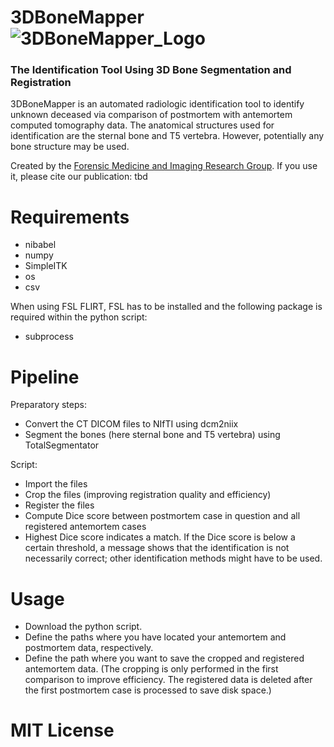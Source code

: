 
# 3DBoneMapper![3DBoneMapper_Logo](https://github.com/Domineuq/3DBoneMapper/assets/114567200/b515411f-b637-4a67-bd65-72beb1818930)

### The Identification Tool Using 3D Bone Segmentation and Registration

3DBoneMapper is an automated radiologic identification tool to identify unknown deceased via comparison of postmortem with antemortem computed tomography data. 
The anatomical structures used for identification are the sternal bone and T5 vertebra. However, potentially any bone structure may be used.

Created by the [Forensic Medicine and Imaging Research Group](https://dbe.unibas.ch/en/research/imaging-modelling-diagnosis/forensic-medicine-imaging-research-group/).
If you use it, please cite our publication: 
tbd

# Requirements
+ nibabel
+ numpy
+ SimpleITK
+ os
+ csv

When using FSL FLIRT, FSL has to be installed and the following package is required within the python script:
+ subprocess


# Pipeline
Preparatory steps:
+ Convert the CT DICOM files to NIfTI using dcm2niix
+ Segment the bones (here sternal bone and T5 vertebra) using TotalSegmentator

Script:
+ Import the files
+ Crop the files (improving registration quality and efficiency)
+ Register the files
+ Compute Dice score between postmortem case in question and all registered antemortem cases
+ Highest Dice score indicates a match. If the Dice score is below a certain threshold, a message shows that the identification is not necessarily correct; other identification methods might have to be used.
  

# Usage
+ Download the python script.
+ Define the paths where you have located your antemortem and postmortem data, respectively. 
+ Define the path where you want to save the cropped and registered antemortem data. (The cropping is only performed in the first comparison to improve efficiency. The registered data is deleted after the first postmortem case is processed to save disk space.)

# MIT License

